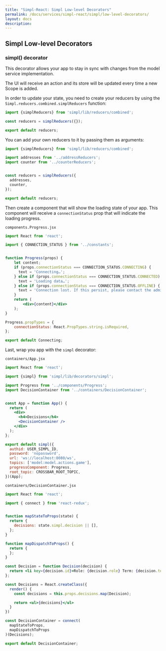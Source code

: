 ```yaml
---
title: "Simpl-React: Simpl Low-level Decorators"
permalink: /docs/services/simpl-react/simpl/low-level-decorators/
layout: docs
description:
---
```


## Simpl Low-level Decorators

### simpl() decorator

This decorator allows your app to stay in sync with changes from the model service implementation.

The UI will receive an action and its store will be updated every time a new Scope is added.

In order to update your state, you need to create your reducers by using the `Simpl.reducers.combined.simplReducers` function:

```js
import {simplReducers} from 'simpl/lib/reducers/combined';

const reducers = simplReducers({});

export default reducers;
```

You can add your own reducers to it by passing them as arguments:

```js
import {simplReducers} from 'simpl/lib/reducers/combined';

import addresses from '../addressReducers';
import counter from '../counterReducers';


const reducers = simplReducers({
  addresses,
  counter,
});

export default reducers;
```

Then create a component that will show the loading state of your app. This component will receive a `connectionStatus` prop that will indicate the loading progress.

`components.Progress.jsx`

```jsx
import React from 'react';

import { CONNECTION_STATUS } from '../constants';


function Progress(props) {
    let content;
    if (props.connectionStatus === CONNECTION_STATUS.CONNECTING) {
      text = 'Connecting…';
    } else if (props.connectionStatus === CONNECTION_STATUS.CONNECTED) {
      text = 'Loading data…';
    } else if (props.connectionStatus === CONNECTION_STATUS.OFFLINE) {
      text = 'Connection lost. If this persist, please contact the administrator.';
    }
    return (
        <div>{content}</div>
    );
}

Progress.propTypes = {
    connectionStatus: React.PropTypes.string.isRequired,
};

export default Connecting;
```

Last, wrap you app with the `simpl` decorator:

`containers/App.jsx`

```jsx
import React from 'react';

import {simpl} from 'simpl/lib/decorators/simpl';

import Progress from '../components/Progress';
import DecisionContainer from '../containers/DecisionContainer';


const App = function App() {
  return (
    <div>
      <h4>Decisions</h4>
      <DecisionContainer />
    </div>
  );
};

export default simpl({
  authid: USER_SIMPL_ID,
  password: 'nopassword',
  url: 'ws://localhost:8080/ws',
  topics: ['model:model.actions.game'],
  progressComponent: Progress,
  root_topic: CROSSBAR_ROOT_TOPIC,
})(App);
```

`containers/DecisionContainer.jsx`

```jsx
import React from 'react';

import { connect } from 'react-redux';


function mapStateToProps(state) {
  return {
    decisions: state.simpl.decision || [],
  };
}

function mapDispatchToProps() {
  return {
  };
}

const Decision = function Decision(decision) {
  return <li key={decision.id}>Role: {decision.role} Term: {decision.term}</li>;
};

const Decisions = React.createClass({
  render() {
    const decisions = this.props.decisions.map(Decision);

    return <ul>{decisions}</ul>
  }
})

const DecisionContainer = connect(
  mapStateToProps,
  mapDispatchToProps
)(Decisions);

export default DecisionContainer;
```
